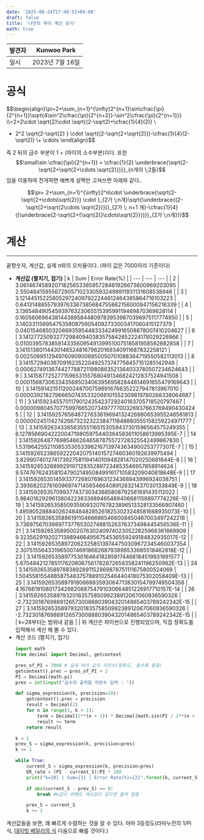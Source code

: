 ```yaml
---
date: '2025-08-24T17:48:52+09:00'
draft: false
title: '나만의 파이 계산 공식'
math: true
---
```


| 발견자 | Kunwoo Park  |
| --- | ------------ |
| 일시  | 2023년 7월 16일 |

# 공식
$$\begin{align}\pi=2+\sum_{n=1}^{\infty}2^{n+1}\sin\cfrac{\pi}{2^{n+1}}\sqrt{4\sin^2\cfrac{\pi}{2^{n+2}}-\sin^2\cfrac{\pi}{2^{n+1}}} \\\\=2+2\cdot \sqrt{2}\cdot \sqrt{(2-\sqrt2)+\cfrac{1}{4}(2)}  \\
+ 2^2 \sqrt{2-\sqrt{2} } \cdot \sqrt{(2-\sqrt{2+\sqrt{2}})-\cfrac{1}{4}(2-\sqrt2)} \\+ \cdots
\end{align}$$

즉 2 뒤의 급수 부분이 1 + (파이의 소수부분)이다. 또한
$$\small\sin \cfrac{\pi}{2^{n+1}} = \cfrac{1}{2} \underbrace{\sqrt{2- \sqrt{2+\sqrt{2+\cdots \sqrt{2}}}}}_{n개의 \;2들}$$
임을 이용하여 전개하면 예쁘게 살짝만 고쳐쓰면 아래와 같다..

$$\pi= 2+\sum_{n=1}^{\infty}2^n\cdot \underbrace{\sqrt{2-\sqrt{2+\cdots\sqrt{2}}} \cdot }_{2가 \;n개}\sqrt{\underbrace{(2-\sqrt{2+\sqrt{2\cdots \sqrt{2}}})}_{2가 \; n+1  개}-\cfrac{1}{4}({\underbrace{2-\sqrt{2+{\sqrt{2{}\cdots\sqrt{2}}})}}_{2가 \;n개}}}$$
# 계산
---
끝항숫자, 계산값, 실제 $\pi$와의 오차율이다. (파이 값은 7000자리 기준이다)
- **계산값 (펼치기, 접기)**
    | k | Sum | Error Rate(%) |
    | --- | --- | --- |
    | 2 | 3.0614674589207182565338595728461926673600969203095 | 2.5504641595567290571023305932498911931131608538946 |
    | 3 | 3.1214451522580529724097922244612464385864716103223 | 0.64131488557939763367385684755862156000947156216339 |
    | 4 | 3.1365484905459397632306551539599119469870369628114 | 0.16056069643814438958448097839539870396975117774950 |
    | 5 | 3.1403311569547535808759054092733003417060415127379 | 0.040154685032066935954483334249916508878007410204627 |
    | 6 | 3.1412772509327729840940383575842652224178029226966 | 0.010039578385814335609549139951007518581958582882858 |
    | 7 | 3.1415138011443014652481679620169340911687832258121 | 0.0025099512949760909006950050701088364719550582113013 |
    | 8 | 3.1415729403670916235220492573747758457151285142948 | 0.00062749136744277887211980863521364033780507234624643 |
    | 9 | 3.1415877252771596531557680491346824212837524941508 | 0.00015687306334356950340639569582844614691655479169643 |
    | 10 | 3.1415914215112002487007596916766352227947813967010 | 0.000039218279666507435332068101552309819780268338064687 |
    | 11 | 3.1415923455701179012435423729240163705718520797467 | 0.0000098045707759976652073497777003269376637694904304245 |
    | 12 | 3.1415925765848727833619694132426980653955246561813 | 0.0000024511427426673232322384711848880555158259224971777 |
    | 13 | 3.1415926343385635551165153058437301596564575249355 | 6.1278566904222004719805975440364583611058613995395E-7 |
    | 14 | 3.1415926487769854662646587875572728325542499867830 | 1.5319642552110853530533982167139743634900253777307E-7 |
    | 15 | 3.1415926523865922204207514015727460360192639975494 | 3.8299074012741739275811941401094828147020250681844E-8 |
    | 16 | 3.1415926532889929197128352897234853546957858914624 | 9.5747676243581047902149508499161710583209040818648E-9 |
    | 17 | 3.1415926535145933772680769631234368943996924038751 | 2.3936820276160969747145654664089128321437030133849E-9 |
    | 18 | 3.1415926535709937743730343685808792581691435112022 | 5.9840162929613804223833689465489406681158897774226E-10 |
    | 19 | 3.1415926535850935909320767823896513328133566907460 | 1.4959052888402624848482852618253023248581668935073E-10 |
    | 20 | 3.1415926535886191104666865466008450467003497242218 | 3.7369756703989773776530274881526376373498445456536E-11 |
    | 21 | 3.1415926535895002076302409740230522825966361669909 | 9.3235629192027139894664956754536559249184832935017E-12 |
    | 22 | 3.1415926535897206232585139744750309672345460037354 | 2.3075155643319650074691866268793898533665518462818E-12 |
    | 23 | 3.1415926535897753016464182859174468184519931691577 | 5.6704842127851176208067561782872658358241196250962E-13 |
    | 24 | 3.1415926535897883892891152869878751111675800524069 | 1.5045581554885875483757889102546440418075302058409E-13 |
    | 25 | 3.1415926535897918066883593064713830154789749504358 | 4.1676619108017342682088754791030664851226917710157E-14 |
    | 26 | 3.1415926535897932018357585099238912067060936590326 | -2.7323018769889126573008880390432014865403789242342E-15 |
    | 27 | 3.1415926535897932018357585099238912067060936590326 | -2.7323018769889126573008880390432014865403789242342E-15 |
    |  | k=28부터는 범위내 같음 |  |
위 계산은 파이썬으로 진행되었으며, 직접 정확도를 입력해서 계산 해 볼 수 있다.
- 계산 코드 (펼치기, 접기)
    ```python
    import math
    from decimal import Decimal, getcontext
    
    pres_of_PI = 7000 # 실제 파이 값의 자릿수(정확도, 클수록 좋음)
    getcontext().prec = pres_of_PI + 2
    PI = Decimal(math.pi)
    pres = int(input("급수의 출력할 자릿수 입력 : "))
    
    def sigma_expression(k, precision=28):
        getcontext().prec = precision
        result = Decimal(2)
        for n in range(1, k + 1):
            term = Decimal(2**(n + 1)) * Decimal(math.sin(PI / 2**(n + 1))) * Decimal(math.sqrt(4 * math.sin(PI / 2**(n + 2))**2 - math.sin(PI / 2**(n + 1))**2))
            result += term
        return result
    
    k = 1
    prev_S = sigma_expression(k, precision=pres)
    k += 1
    
    while True:
        current_S = sigma_expression(k, precision=pres)
        ER_rate = (PI - current_S)/PI * 100 
        print("k={0} | Sum={1} | Error Rate(%)={2}".format(k, current_S, ER_rate))
    
        if abs(current_S - prev_S) == 0:
            break #k값이 변해도 계산값이 같으면 출력 멈춤
    
        prev_S = current_S
        k += 1
    ```
계산값들을 보면, 꽤 빠르게 수렴하는 것을 알 수 있다. 아마 3등정도(라마누잔의 1/Pi 식, [데이빗 베일리의 식](https://ko.wikipedia.org/wiki/%EC%9B%90%EC%A3%BC%EC%9C%A8) 다음으로 빠를 것이다.)